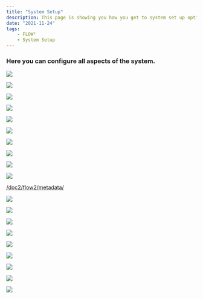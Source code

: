 ```yaml
---
title: "System Setup"
description: This page is showing you how you get to system set up options. You find all important topics as document types, metadata types, users, settings and much more.
date: "2021-11-24"
tags: 
    - FLOW²
    - System Setup
---
```


### Here you can configure all aspects of the system.

![](/_images/doc2/FLOW2_Setup-items-1024x374.png)

![](/_images/doc2/FLOW2_Announcements.png)

![](/_images/doc2/FLOW2_Assets.png)

![](/_images/doc2/FLOW2_Document-types.png)

![](/_images/doc2/FLOW2_Global-ACLs.png)

![](/_images/doc2/FLOW2_Groups.png)

![](/_images/doc2/FLOW2_Indexes.png)

![](/_images/doc2/FLOW2_Key-management.png)

![](/_images/doc2/FLOW2_Mailing-profiles.png)

![](/_images/doc2/FLOW2_Metadata-types.png)

[/doc2/flow2/metadata/](/flow2/metadata/#here-you-can-configure-all-aspects-of-the-system)

![](/_images/doc2/FLOW2_Quotas.png)

![](/_images/doc2/FLOW2_Roles.png)

![](/_images/doc2/FLOW2_Settings.png)

![](/_images/doc2/FLOW2_Smart-links.png)

![](/_images/doc2/FLOW2_Sources.png)

![](/_images/doc2/FLOW2_Themes.png)

![](/_images/doc2/FLOW2_Users.png)

![](/_images/doc2/FLOW2_Web-links.png)

![](/_images/doc2/FLOW2_Workflows.png)
